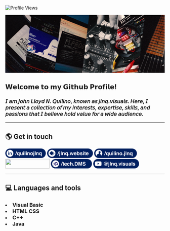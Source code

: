 
![Profile Views](https://img.shields.io/badge/Profile_Views-5-blue)


![Racoon](https://github.com/jlnqvisuals/jlnqvisuals/blob/main/grain.png?raw=true)

## 𝗪𝗲𝗹𝗰𝗼𝗺𝗲 𝘁𝗼 𝗺𝘆 𝗚𝗶𝘁𝗵𝘂𝗯 𝗣𝗿𝗼𝗳𝗶𝗹𝗲!

###  <p> <p> 𝘐 𝘢𝘮 𝘑𝘰𝘩𝘯 𝘓𝘭𝘰𝘺𝘥 𝘕. 𝘘𝘶𝘪𝘭𝘪𝘯𝘰, 𝘬𝘯𝘰𝘸𝘯 𝘢𝘴 𝘫𝘭𝘯𝘲.𝘷𝘪𝘴𝘶𝘢𝘭𝘴. 𝘏𝘦𝘳𝘦, 𝘐 𝘱𝘳𝘦𝘴𝘦𝘯𝘵 𝘢 𝘤𝘰𝘭𝘭𝘦𝘤𝘵𝘪𝘰𝘯 𝘰𝘧 𝘮𝘺 𝘪𝘯𝘵𝘦𝘳𝘦𝘴𝘵𝘴, 𝘦𝘹𝘱𝘦𝘳𝘵𝘪𝘴𝘦, 𝘴𝘬𝘪𝘭𝘭𝘴, 𝘢𝘯𝘥 𝘱𝘢𝘴𝘴𝘪𝘰𝘯𝘴 𝘵𝘩𝘢𝘵 𝘐 𝘣𝘦𝘭𝘪𝘦𝘷𝘦 𝘩𝘰𝘭𝘥 𝘷𝘢𝘭𝘶𝘦 𝘧𝘰𝘳 𝘢 𝘸𝘪𝘥𝘦 𝘢𝘶𝘥𝘪𝘦𝘯𝘤𝘦.



-----------------------------------

<h2> 🌎 Get in touch </h1>


<a href="https://www.linkedin.com/in/quilinojlnq/"><img src="https://github.com/jlnqvisuals/Assets/blob/main/SOCMED%20ICON%20with%20TXT/SOCMED%20ICON%20with%20TXT/LinkedIn.png?raw=true" width="128" height="30"></a>
<a href="https://sites.google.com/view/jlnqvisuals"><img src="https://github.com/jlnqvisuals/Assets/blob/main/SOCMED%20ICON%20with%20TXT/SOCMED%20ICON%20with%20TXT/jlnqSites.png?raw=true" width="145" height="30"></a>
<a href="https://www.facebook.com/quilino.jlnq"><img src="https://github.com/jlnqvisuals/Assets/blob/main/SOCMED%20ICON%20with%20TXT/SOCMED%20ICON%20with%20TXT/PersonalFB.png?raw=true" width="135" height="30"></a>
<a href="https://www.facebook.com/jlnq.visuals"><img src="https://github.com/jlnqvisuals/jlnqvisuals/assets/103039933/d8dad98e-d816-4bff-87c0-1c372a9b65d4" width="140" height="30"></a>
<a href="https://www.facebook.com/Tech.DMS"><img src="https://github.com/jlnqvisuals/Assets/blob/main/SOCMED%20ICON%20with%20TXT/SOCMED%20ICON%20with%20TXT/DMSpage.png?raw=true" width="130" height="30"></a>
<a href="https://youtube.com/@jlnq.visuals"><img src="https://github.com/jlnqvisuals/Assets/blob/main/SOCMED%20ICON%20with%20TXT/SOCMED%20ICON%20with%20TXT/jlnqvisualsYT.png?raw=true" width="145" height="30"></a>


-----------------------------------

<h2> 💻 Languages and tools </h1>


<h3>
<li>Visual Basic</li>
<li>HTML CSS</li>
<li>C++</li>
<li>Java</li>
</h1>
